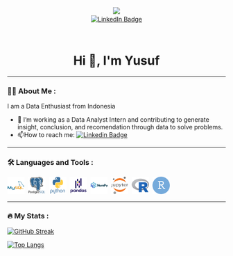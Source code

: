 <div id="header" align="center">
  <img src="https://media.giphy.com/media/Ll22OhMLAlVDb8UQWe/giphy.gif" width="100"/>
</div>

<div id="badges" align="center">
  <a href="https://www.linkedin.com/in/mlnayusuf24/">
    <img src="https://img.shields.io/badge/LinkedIn-blue?style=for-the-badge&logo=linkedin&logoColor=white" alt="LinkedIn Badge"/>
  </a>
</div>

<p align="center"><img src="https://komarev.com/ghpvc/?username=mlnayusuf24&style=flat-square&color=blue" alt=""/>

<h1 align="center">Hi 👋, I'm Yusuf</h1>

---

### :man_technologist: About Me :
I am a Data Enthusiast from Indonesia
- :telescope: I’m working as a Data Analyst Intern and contributing to generate insight, conclusion, and recomendation through data to solve problems.
- :mailbox:How to reach me: [![Linkedin Badge](https://img.shields.io/badge/-mlnayusuf24-blue?style=flat&logo=Linkedin&logoColor=white)](https://www.linkedin.com/in/mlnayusuf24/)

---

### :hammer_and_wrench: Languages and Tools :

<div>
  <img src="https://github.com/devicons/devicon/blob/master/icons/mysql/mysql-original-wordmark.svg" title="MySQL"  alt="MySQL" width="40" height="40"/>&nbsp;
  <img src="https://github.com/devicons/devicon/blob/master/icons/postgresql/postgresql-original-wordmark.svg" title="PostgreSQL" **alt="PostgreSQL" width="40" height="40"/>&nbsp;
  <img src="https://github.com/devicons/devicon/blob/master/icons/python/python-original-wordmark.svg" title="Python" alt="Python" width="40" height="40"/>&nbsp;
  <img src="https://github.com/devicons/devicon/blob/master/icons/pandas/pandas-original-wordmark.svg" title="Pandas" **alt="Pandas" width="40" height="40"/>&nbsp;
  <img src="https://github.com/devicons/devicon/blob/master/icons/numpy/numpy-original-wordmark.svg" title="Numpy" alt="Numpy" width="40" height="40"/>&nbsp;
  <img src="https://github.com/devicons/devicon/blob/master/icons/jupyter/jupyter-original-wordmark.svg" title="Jupyter" alt="Jupyter" width="40" height="40"/>&nbsp;
  <img src="https://github.com/devicons/devicon/blob/master/icons/r/r-original.svg" title="R" alt="R" width="40" height="40"/>&nbsp;
  <img src="https://github.com/devicons/devicon/blob/master/icons/rstudio/rstudio-original.svg" title="Rstudio" alt="Rstudio" width="40" height="40"/>
</div>

---

### :fire: My Stats :

[![GitHub Streak](http://github-readme-streak-stats.herokuapp.com?user=mlnayusuf24&theme=dark&background=000000)](https://git.io/streak-stats)

[![Top Langs](https://github-readme-stats.vercel.app/api/top-langs/?username=mlnayusuf24&layout=compact&theme=vision-friendly-dark)](https://github.com/mlnayusuf24/github-readme-stats)

<!--
**mlnayusuf24/mlnayusuf24** is a ✨ _special_ ✨ repository because its `README.md` (this file) appears on your GitHub profile.

Here are some ideas to get you started:

- 🔭 I’m currently working on ...
- 🌱 I’m currently learning ...
- 👯 I’m looking to collaborate on ...
- 🤔 I’m looking for help with ...
- 💬 Ask me about ...
- 📫 How to reach me: ...
- 😄 Pronouns: ...
- ⚡ Fun fact: ...
-->

